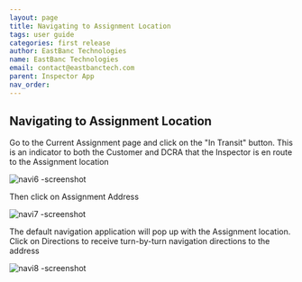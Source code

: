 ```yaml
---
layout: page
title: Navigating to Assignment Location
tags: user guide
categories: first release
author: EastBanc Technologies
name: EastBanc Technologies
email: contact@eastbanctech.com
parent: Inspector App
nav_order: 
---
```


<section id="navigating-to-assignment-location" markdown="1">

# Navigating to Assignment Location

Go to the Current Assignment page and click on the "In Transit" button. This is an indicator to both the Customer and DCRA that the Inspector is en route to the Assignment location

![navi6 -screenshot](https://user-images.githubusercontent.com/81990744/115037381-66b29b00-9e9c-11eb-8d02-6ee9909cf9dd.png)

Then click on Assignment Address

![navi7 -screenshot](https://user-images.githubusercontent.com/81990744/115037357-61ede700-9e9c-11eb-94b6-791883813601.png)

The default navigation application will pop up with the Assignment location. Click on Directions to receive turn-by-turn navigation directions to the address

![navi8 -screenshot](https://user-images.githubusercontent.com/81990744/115037704-c01aca00-9e9c-11eb-8dce-8cad6b714239.png)

</section>




